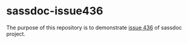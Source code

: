 # sassdoc-issue436

The purpose of this repository is to demonstrate [issue 436](https://github.com/SassDoc/sassdoc/issues/436) of sassdoc project.

